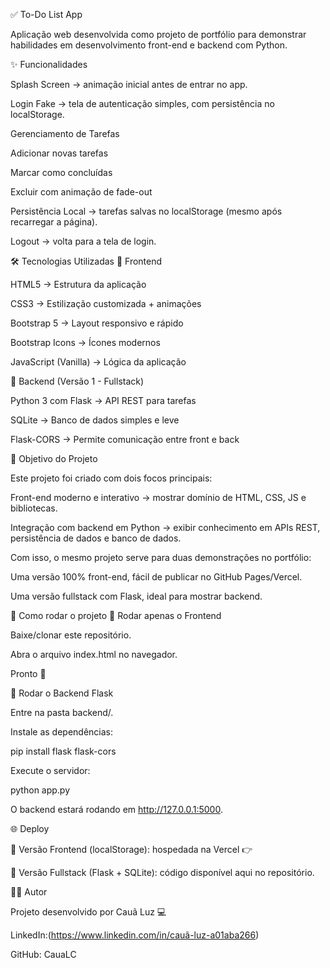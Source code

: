 ✅ To-Do List App

Aplicação web desenvolvida como projeto de portfólio para demonstrar habilidades em desenvolvimento front-end e backend com Python.

✨ Funcionalidades

Splash Screen → animação inicial antes de entrar no app.

Login Fake → tela de autenticação simples, com persistência no localStorage.

Gerenciamento de Tarefas

Adicionar novas tarefas

Marcar como concluídas

Excluir com animação de fade-out

Persistência Local → tarefas salvas no localStorage (mesmo após recarregar a página).

Logout → volta para a tela de login.


🛠️ Tecnologias Utilizadas
🔹 Frontend

HTML5 → Estrutura da aplicação

CSS3 → Estilização customizada + animações

Bootstrap 5 → Layout responsivo e rápido

Bootstrap Icons → Ícones modernos

JavaScript (Vanilla) → Lógica da aplicação

🔹 Backend (Versão 1 - Fullstack)

Python 3 com Flask → API REST para tarefas

SQLite → Banco de dados simples e leve

Flask-CORS → Permite comunicação entre front e back


🎯 Objetivo do Projeto

Este projeto foi criado com dois focos principais:

Front-end moderno e interativo → mostrar domínio de HTML, CSS, JS e bibliotecas.

Integração com backend em Python → exibir conhecimento em APIs REST, persistência de dados e banco de dados.

Com isso, o mesmo projeto serve para duas demonstrações no portfólio:

Uma versão 100% front-end, fácil de publicar no GitHub Pages/Vercel.

Uma versão fullstack com Flask, ideal para mostrar backend.

🚀 Como rodar o projeto
🔹 Rodar apenas o Frontend

Baixe/clonar este repositório.

Abra o arquivo index.html no navegador.

Pronto 🎉

🔹 Rodar o Backend Flask

Entre na pasta backend/.

Instale as dependências:

pip install flask flask-cors


Execute o servidor:

python app.py


O backend estará rodando em http://127.0.0.1:5000.


🌐 Deploy

🔹 Versão Frontend (localStorage): hospedada na Vercel
👉 

🔹 Versão Fullstack (Flask + SQLite): código disponível aqui no repositório.

👨‍💻 Autor

Projeto desenvolvido por Cauã Luz 💻

LinkedIn:(https://www.linkedin.com/in/cauã-luz-a01aba266)

GitHub: CauaLC
